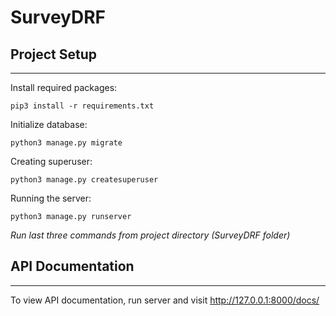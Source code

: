 # SurveyDRF

## Project Setup

---

Install required packages:

`pip3 install -r requirements.txt`
 
Initialize database:

`python3 manage.py migrate`

Creating superuser:

`python3 manage.py createsuperuser`

Running the server:

`python3 manage.py runserver`

_Run last three commands from project directory (SurveyDRF folder)_

## API Documentation

---

To view API documentation, run server and visit http://127.0.0.1:8000/docs/